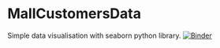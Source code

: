 # MallCustomersData
Simple data visualisation with seaborn python library.
[![Binder](https://mybinder.org/badge_logo.svg)](https://mybinder.org/v2/gh/petpeevephobia/MallCustomersData/HEAD?urlpath=%2Fvoila%2Frender%2Fmain.ipynb)
